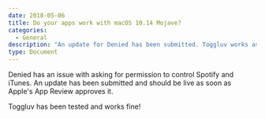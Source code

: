 ```yaml
---
date: 2018-05-06
title: Do your apps work with macOS 10.14 Mojave?
categories:
  - General
description: "An update for Denied has been submitted. Toggluv works as expected."
type: Document
---
```

Denied has an issue with asking for permission to control Spotify and iTunes. An update has been submitted and should be live as soon as Apple's App Review approves it.

Toggluv has been tested and works fine!
